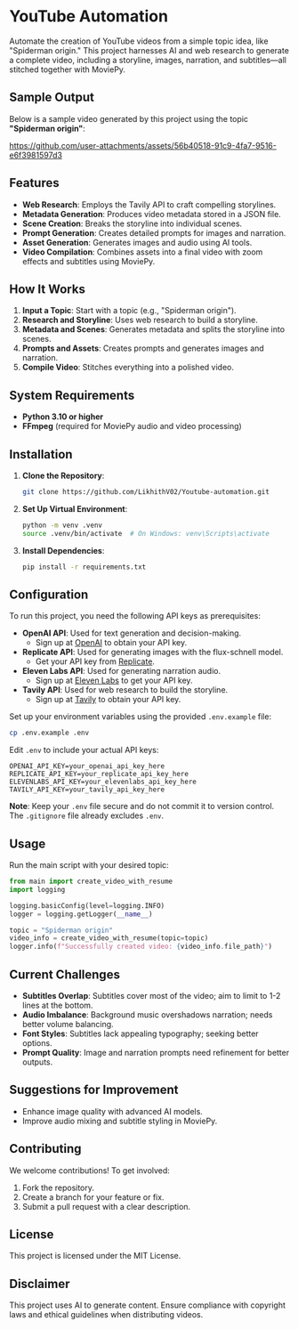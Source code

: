 # YouTube Automation

Automate the creation of YouTube videos from a simple topic idea, like "Spiderman origin." This project harnesses AI and web research to generate a complete video, including a storyline, images, narration, and subtitles—all stitched together with MoviePy.

## Sample Output

Below is a sample video generated by this project using the topic **"Spiderman origin"**:

https://github.com/user-attachments/assets/56b40518-91c9-4fa7-9516-e6f3981597d3

## Features

- **Web Research**: Employs the Tavily API to craft compelling storylines.
- **Metadata Generation**: Produces video metadata stored in a JSON file.
- **Scene Creation**: Breaks the storyline into individual scenes.
- **Prompt Generation**: Creates detailed prompts for images and narration.
- **Asset Generation**: Generates images and audio using AI tools.
- **Video Compilation**: Combines assets into a final video with zoom effects and subtitles using MoviePy.

## How It Works

1. **Input a Topic**: Start with a topic (e.g., "Spiderman origin").
2. **Research and Storyline**: Uses web research to build a storyline.
3. **Metadata and Scenes**: Generates metadata and splits the storyline into scenes.
4. **Prompts and Assets**: Creates prompts and generates images and narration.
5. **Compile Video**: Stitches everything into a polished video.

## System Requirements

- **Python 3.10 or higher**
- **FFmpeg** (required for MoviePy audio and video processing)

## Installation

1. **Clone the Repository**:
   ```bash
   git clone https://github.com/LikhithV02/Youtube-automation.git
   ```

2. **Set Up Virtual Environment**:
   ```bash
   python -m venv .venv
   source .venv/bin/activate  # On Windows: venv\Scripts\activate
   ```

3. **Install Dependencies**:
   ```bash
   pip install -r requirements.txt
   ```

## Configuration

To run this project, you need the following API keys as prerequisites:

- **OpenAI API**: Used for text generation and decision-making.
  - Sign up at [OpenAI](https://openai.com) to obtain your API key.
- **Replicate API**: Used for generating images with the flux-schnell model.
  - Get your API key from [Replicate](https://replicate.com).
- **Eleven Labs API**: Used for generating narration audio.
  - Sign up at [Eleven Labs](https://elevenlabs.io) to get your API key.
- **Tavily API**: Used for web research to build the storyline.
  - Sign up at [Tavily](https://tavily.com) to obtain your API key.

Set up your environment variables using the provided `.env.example` file:

```bash
cp .env.example .env
```

Edit `.env` to include your actual API keys:

```
OPENAI_API_KEY=your_openai_api_key_here
REPLICATE_API_KEY=your_replicate_api_key_here
ELEVENLABS_API_KEY=your_elevenlabs_api_key_here
TAVILY_API_KEY=your_tavily_api_key_here
```

**Note**: Keep your `.env` file secure and do not commit it to version control. The `.gitignore` file already excludes `.env`.

## Usage

Run the main script with your desired topic:

```python
from main import create_video_with_resume
import logging

logging.basicConfig(level=logging.INFO)
logger = logging.getLogger(__name__)

topic = "Spiderman origin"
video_info = create_video_with_resume(topic=topic)
logger.info(f"Successfully created video: {video_info.file_path}")
```

## Current Challenges

- **Subtitles Overlap**: Subtitles cover most of the video; aim to limit to 1-2 lines at the bottom.
- **Audio Imbalance**: Background music overshadows narration; needs better volume balancing.
- **Font Styles**: Subtitles lack appealing typography; seeking better options.
- **Prompt Quality**: Image and narration prompts need refinement for better outputs.

## Suggestions for Improvement

- Enhance image quality with advanced AI models.
- Improve audio mixing and subtitle styling in MoviePy.

## Contributing

We welcome contributions! To get involved:
1. Fork the repository.
2. Create a branch for your feature or fix.
3. Submit a pull request with a clear description.

## License

This project is licensed under the MIT License.

## Disclaimer

This project uses AI to generate content. Ensure compliance with copyright laws and ethical guidelines when distributing videos.
